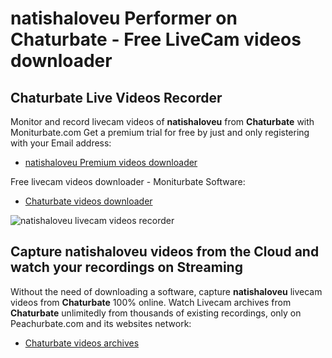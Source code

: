 # natishaloveu Performer on Chaturbate - Free LiveCam videos downloader

## Chaturbate Live Videos Recorder

Monitor and record livecam videos of **natishaloveu** from **Chaturbate** with Moniturbate.com
Get a premium trial for free by just and only registering with your Email address:
* [natishaloveu Premium videos downloader](https://moniturbate.com/request-demo-licence-key.html)

Free livecam videos downloader - Moniturbate Software:
* [Chaturbate videos downloader](https://moniturbate.com/moniturbate-download-software.html)

![natishaloveu livecam videos recorder](https://peachurnet.com/templates/moniturbate-software.png)


## Capture natishaloveu videos from the Cloud and watch your recordings on Streaming

Without the need of downloading a software, capture **natishaloveu** livecam videos from **Chaturbate** 100% online.
Watch Livecam archives from **Chaturbate** unlimitedly from thousands of existing recordings, only on Peachurbate.com and its websites network:
* [Chaturbate videos archives](https://peachurnet.com/)